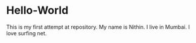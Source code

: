 # Hello-World
This is my first attempt at repository.
My name is Nithin.
I live in Mumbai.
I love surfing net.
